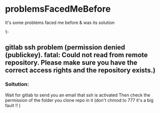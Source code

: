 # problemsFacedMeBefore
It's some problems faced me before &amp; was its solution

1- <h2>gitlab ssh problem (permission denied (publickey). fatal: Could not read from remote repository. Please make sure you have the correct access rights and the repository exists.) </h2> 
<h3> Soltution:</h3> Wait for gitlab to send you an email that ssh is activated 
            Then check the permission of the folder you clone repo in it (don't chmod to 777 it's a big fault !! )
